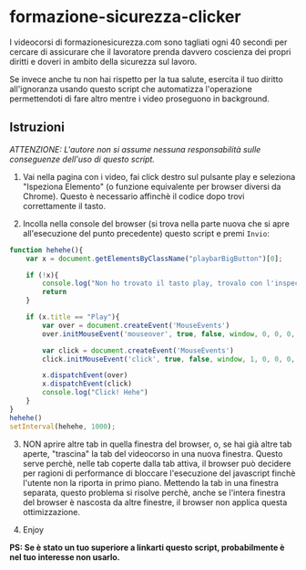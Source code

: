 # formazione-sicurezza-clicker
I videocorsi di formazionesicurezza.com sono tagliati ogni 40 secondi per cercare di assicurare che il lavoratore prenda davvero coscienza dei propri diritti e doveri in ambito della sicurezza sul lavoro.

Se invece anche tu non hai rispetto per la tua salute, esercita il tuo diritto all'ignoranza usando questo script che automatizza l'operazione permettendoti di fare altro mentre i video proseguono in background.

## Istruzioni

  _ATTENZIONE: L'autore non si assume nessuna responsabilità sulle conseguenze dell'uso di questo script._

1. Vai nella pagina con i video, fai click destro sul pulsante play e seleziona "Ispeziona Elemento" (o funzione equivalente per browser diversi da Chrome). Questo è necessario affinchè il codice dopo trovi correttamente il tasto.

2. Incolla nella console del browser (si trova nella parte nuova che si apre all'esecuzione del punto precedente) questo script e premi `Invio`:

```javascript
function hehehe(){
	var x = document.getElementsByClassName("playbarBigButton")[0];

	if (!x){
		console.log("Non ho trovato il tasto play, trovalo con l'inspector!")
		return
	}

	if (x.title == "Play"){
		var over = document.createEvent('MouseEvents')
		over.initMouseEvent('mouseover', true, false, window, 0, 0, 0, 0, 0, false, false, false, false, 0, null);

		var click = document.createEvent('MouseEvents')
		click.initMouseEvent('click', true, false, window, 1, 0, 0, 0, 0, false, false, false, false, 0, null);

		x.dispatchEvent(over)
		x.dispatchEvent(click)
		console.log("Click! Hehe")
	}
}
hehehe()
setInterval(hehehe, 1000);
```

3. NON aprire altre tab in quella finestra del browser, o, se hai già altre tab aperte, "trascina" la tab del videocorso in una nuova finestra. Questo serve perchè, nelle tab coperte dalla tab attiva, il browser può decidere per ragioni di performance di bloccare l'esecuzione del javascript finchè l'utente non la riporta in primo piano. Mettendo la tab in una finestra separata, questo problema si risolve perchè, anche se l'intera finestra del browser è nascosta da altre finestre, il browser non applica questa ottimizzazione.

4. Enjoy


**PS: Se è stato un tuo superiore a linkarti questo script, probabilmente è nel tuo interesse non usarlo.**
